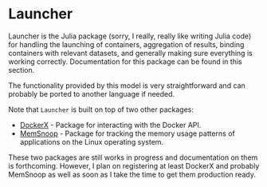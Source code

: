 # Launcher

Launcher is the Julia package (sorry, I really, really like writing Julia code) for handling
the launching of containers, aggregation of results, binding containers with relevant datasets,
and generally making sure everything is working correctly. Documentation for this package
can be found in this section.

The functionality provided by this model is very straightforward and can probably be ported
to another language if needed.

Note that `Launcher` is built on top of two other packages:

* [DockerX](https://github.com/hildebrandmw/DockerX.jl) - Package for interacting with
    the Docker API.
* [MemSnoop](https://github.com/hildebrandmw/MemSnoop.jl) - Package for tracking the memory
    usage patterns of applications on the Linux operating system.

These two packages are still works in progress and documentation on them is forthcoming.
However, I plan on registering at least DockerX and probably MemSnoop as well as soon as I
take the time to get them production ready.
